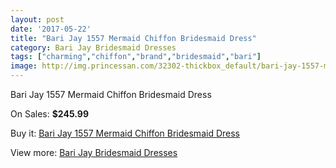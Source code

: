 ```yaml
---
layout: post
date: '2017-05-22'
title: "Bari Jay 1557 Mermaid Chiffon Bridesmaid Dress"
category: Bari Jay Bridesmaid Dresses
tags: ["charming","chiffon","brand","bridesmaid","bari"]
image: http://img.princessan.com/32302-thickbox_default/bari-jay-1557-mermaid-chiffon-bridesmaid-dress.jpg
---
```

Bari Jay 1557 Mermaid Chiffon Bridesmaid Dress

On Sales: **$245.99**
<a href="https://www.princessan.com/en/14815-bari-jay-1557-mermaid-chiffon-bridesmaid-dress.html"><amp-img layout="responsive" width="600" height="600" src="//img.princessan.com/32302-thickbox_default/bari-jay-1557-mermaid-chiffon-bridesmaid-dress.jpg" alt="Bari Jay 1557 Mermaid Chiffon Bridesmaid Dress 0" /></a>
<a href="https://www.princessan.com/en/14815-bari-jay-1557-mermaid-chiffon-bridesmaid-dress.html"><amp-img layout="responsive" width="600" height="600" src="//img.princessan.com/32303-thickbox_default/bari-jay-1557-mermaid-chiffon-bridesmaid-dress.jpg" alt="Bari Jay 1557 Mermaid Chiffon Bridesmaid Dress 1" /></a>

Buy it: [Bari Jay 1557 Mermaid Chiffon Bridesmaid Dress](https://www.princessan.com/en/14815-bari-jay-1557-mermaid-chiffon-bridesmaid-dress.html "Bari Jay 1557 Mermaid Chiffon Bridesmaid Dress")

View more: [Bari Jay Bridesmaid Dresses](https://www.princessan.com/en/109- "Bari Jay Bridesmaid Dresses")